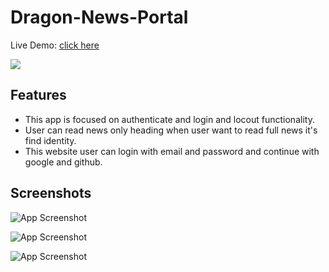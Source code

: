 
# Dragon-News-Portal

Live Demo: [click here](https://dragon-news-portal-abcab.web.app/) 

<a href="https://dragon-news-portal-abcab.web.app/">
  <img src="https://i.ibb.co/0cjgj2m/s1.png" />
</a>


## Features

 - This app is focused on authenticate and login and locout functionality.
 - User can read news only heading when user want to read full news it's find identity.
 - This website user can login with email and password and continue with google and github.


## Screenshots

![App Screenshot](https://i.ibb.co/0cjgj2m/s1.png)


![App Screenshot](https://i.ibb.co/Y3GtVWy/s5.png)

![App Screenshot](https://i.ibb.co/M93F45Q/s3.png)


